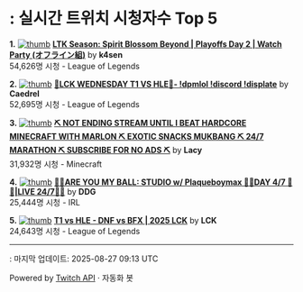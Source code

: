 # : 실시간 트위치 시청자수 Top 5

**1.** [![thumb](https://static-cdn.jtvnw.net/previews-ttv/live_user_k4sen-320x180.jpg)](https://twitch.tv/k4sen)
**[LTK Season: Spirit Blossom Beyond | Playoffs Day 2 | Watch Party (オフライン組)](https://twitch.tv/k4sen)** by **k4sen**<br>54,626명 시청  - League of Legends

**2.** [![thumb](https://static-cdn.jtvnw.net/previews-ttv/live_user_caedrel-320x180.jpg)](https://twitch.tv/Caedrel)
**[🔴LCK WEDNESDAY T1 VS HLE🔴-  !dpmlol !discord !displate](https://twitch.tv/Caedrel)** by **Caedrel**<br>52,695명 시청  - League of Legends

**3.** [![thumb](https://static-cdn.jtvnw.net/previews-ttv/live_user_lacy-320x180.jpg)](https://twitch.tv/Lacy)
**[⛏️ NOT ENDING STREAM UNTIL I BEAT HARDCORE MINECRAFT WITH MARLON ⛏️ EXOTIC SNACKS MUKBANG ⛏️ 24/7 MARATHON ⛏️ SUBSCRIBE FOR NO ADS ⛏️](https://twitch.tv/Lacy)** by **Lacy**<br>31,932명 시청  - Minecraft

**4.** [![thumb](https://static-cdn.jtvnw.net/previews-ttv/live_user_ddg-320x180.jpg)](https://twitch.tv/DDG)
**[🏀💕ARE YOU MY BALL: STUDIO w/ Plaqueboymax 🏀💕DAY 4/7 🏀💕|LIVE 24/7🏀💕](https://twitch.tv/DDG)** by **DDG**<br>25,444명 시청  - IRL

**5.** [![thumb](https://static-cdn.jtvnw.net/previews-ttv/live_user_lck-320x180.jpg)](https://twitch.tv/LCK)
**[T1 vs HLE - DNF vs BFX | 2025 LCK](https://twitch.tv/LCK)** by **LCK**<br>24,643명 시청  - League of Legends


---
: 마지막 업데이트: 2025-08-27 09:13 UTC

Powered by [Twitch API](https://dev.twitch.tv/docs/api/reference) · 자동화 봇